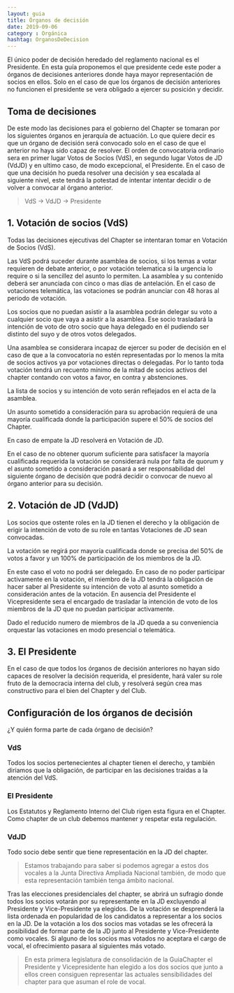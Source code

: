 ```yaml
---
layout: guia
title: Órganos de decisión
date: 2019-09-06
category : Orgánica
hashtag: OrganosDeDecision
---
```


El único poder de decisión heredado del reglamento nacional es el Presidente. En esta guía proponemos el que presidente cede este poder a órganos de decisiones anteriores donde haya mayor representación de socios en ellos. Solo en el caso de que los órganos de decisión anteriores no funcionen el presidente se vera obligado a ejercer su posición y decidir.

## Toma de decisiones

De este modo las decisiones para el gobierno del Chapter se tomaran por los siguientes órganos en jerarquía de actuación. Lo que quiere decir es que un órgano de decisión será convocado solo en el caso de que el anterior no haya sido capaz de resolver. El orden de convocatoria ordinario sera en primer lugar Votos de Socios (VdS), en segundo lugar Votos de JD (VdJD) y en ultimo caso, de modo excepcional, el Presidente.
En el caso de que una decisión ho pueda resolver una decisión y sea escalada al siguiente nivel, este tendrá la potestad de intentar intentar decidir o de volver a convocar al órgano anterior.

> VdS -> VdJD -> Presidente

## 1. Votación de socios (VdS)

Todas las decisiones ejecutivas del Chapter se intentaran tomar en Votación de Socios (VdS).

Las VdS podrá suceder durante asamblea de socios, si los temas a votar requieren de debate anterior, o por votación telematica si la urgencia lo require o si la sencillez del asunto lo permiten. La asamblea y su contenido deberá ser anunciada con cinco o mas días de antelación. En el caso de votaciones telemática, las votaciones se podrán anunciar con 48 horas al periodo de votación.

Los socios que no puedan asistir a la asamblea podrán delegar su voto a cualquier socio que vaya a asistir a la asamblea. Ese socio trasladará la intención de voto de otro socio que haya delegado en él pudiendo ser distinto del suyo y de otros votos delegados.

Una asamblea se considerara incapaz de ejercer su poder de decisión en el caso de que a la convocatoria no estén representadas por lo menos la mita de socios activos ya por votaciones directas o delegadas. Por lo tanto toda votación tendrá un recuento mínimo de la mitad de socios activos del chapter contando con votos a favor, en contra y abstenciones.

La lista de socios y su intención de voto serán reflejados en el acta de la asamblea.

Un asunto sometido a consideración para su aprobación requierá de una mayoría cualificada donde la participación supere el 50% de socios del Chapter.

En caso de empate la JD resolverá en Votación de JD.

En el caso de no obtener quorum suficiente para satisfacer la mayoría cualificada requerida la votación se considerará nula por falta de quorum y el asunto sometido a consideración pasará a ser responsabilidad del siguiente órgano de decisión que podrá decidir o convocar de nuevo al órgano anterior para su decisión.

## 2. Votación de JD (VdJD)

Los socios que ostente roles en la JD tienen el derecho y la obligación de erigir la intención de voto de su role en tantas Votaciones de JD sean convocadas.

La votación se regirá por mayoría cualificada donde se precisa del 50% de votos a favor y un 100% de participación de los miembros de la JD.

En este caso el voto no podrá ser delegado. En caso de no poder participar activamente en la votación, el miembro de la JD tendrá la obligación de hacer saber al Presidente su intención de voto al asunto sometido a consideración antes de la votación. En ausencia del Presidente el Vicepresidente sera el encargado de trasladar la intención de voto de los miembros de la JD que no puedan participar activamente.

Dado el reducido numero de miembros de la JD queda a su conveniencia orquestar las votaciones en modo presencial o telemática.

## 3. El Presidente

En el caso de que todos los órganos de decisión anteriores no hayan sido capaces de resolver la decisión requerida, el presidente, hará valer su role fruto de la democracia interna del club, y resolverá según crea mas constructivo para el bien del Chapter y del Club.

## Configuración de los órganos de decisión

¿Y quién forma parte de cada órgano de decisión?

### VdS

Todos los socios pertenecientes al chapter tienen el derecho, y también diríamos que la obligación, de participar en las decisiones traídas a la atención del VdS.

### El Presidente

Los Estatutos y Reglamento Interno del Club rigen esta figura en el Chapter. Como chapter de un club debemos mantener y respetar esta regulación.

### VdJD

Todo socio debe sentir que tiene representación en la JD del chapter.
> Estamos trabajando para saber si podemos agregar a estos dos vocales a la Junta Directiva Ampliada Nacional también, de modo que esta representación también tenga ámbito nacional.

Tras las elecciones presidenciales del chapter, se abrirá un sufragio donde todos los socios votarán por su representante en la JD excluyendo al Presidente y Vice-Presidente ya elegidos.
De la votación se desprenderá la lista ordenada en popularidad de los candidatos a representar a los socios en la JD.
De la votación a los dos socios mas votadas se les ofrecerá la posibilidad de formar parte de la JD junto al Presidente y Vice-Presidente como vocales.
Si alguno de los socios mas votados no aceptara el cargo de vocal, el ofrecimiento pasara al siguientes más votado.

> En esta primera legislatura de consolidación de la GuiaChapter el Presidente y Vicepresidente han elegido a los dos socios que junto a ellos creen consiguen representar las actuales sensibilidades del chapter para que asuman el role de vocal.
